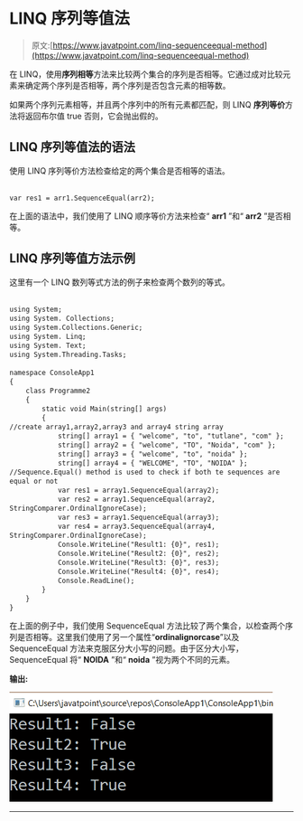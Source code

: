 # LINQ 序列等值法

> 原文:[https://www.javatpoint.com/linq-sequenceequal-method](https://www.javatpoint.com/linq-sequenceequal-method)

在 LINQ，使用**序列相等**方法来比较两个集合的序列是否相等。它通过成对比较元素来确定两个序列是否相等，两个序列是否包含元素的相等数。

如果两个序列元素相等，并且两个序列中的所有元素都匹配，则 LINQ **序列等价**方法将返回布尔值 true 否则，它会抛出假的。

## LINQ 序列等值法的语法

使用 LINQ 序列等价方法检查给定的两个集合是否相等的语法。

```

var res1 = arr1.SequenceEqual(arr2);

```

在上面的语法中，我们使用了 LINQ 顺序等价方法来检查“ **arr1** ”和“ **arr2** ”是否相等。

## LINQ 序列等值方法示例

这里有一个 LINQ 数列等式方法的例子来检查两个数列的等式。

```

using System;
using System. Collections;
using System.Collections.Generic;
using System. Linq;
using System. Text;
using System.Threading.Tasks;

namespace ConsoleApp1
{
    class Programme2
    {
        static void Main(string[] args)
        {
//create array1,array2,array3 and array4 string array
            string[] array1 = { "welcome", "to", "tutlane", "com" };
            string[] array2 = { "welcome", "TO", "Noida", "com" };
            string[] array3 = { "welcome", "to", "noida" };
            string[] array4 = { "WELCOME", "TO", "NOIDA" };
//Sequence.Equal() method is used to check if both te sequences are equal or not
            var res1 = array1.SequenceEqual(array2);
            var res2 = array1.SequenceEqual(array2, StringComparer.OrdinalIgnoreCase);
            var res3 = array1.SequenceEqual(array3);
            var res4 = array3.SequenceEqual(array4, StringComparer.OrdinalIgnoreCase);
            Console.WriteLine("Result1: {0}", res1);
            Console.WriteLine("Result2: {0}", res2);
            Console.WriteLine("Result3: {0}", res3);
            Console.WriteLine("Result4: {0}", res4);
            Console.ReadLine();
        }
    }
}

```

在上面的例子中，我们使用 SequenceEqual 方法比较了两个集合，以检查两个序列是否相等。这里我们使用了另一个属性“**ordinalignorcase**”以及 SequenceEqual 方法来克服区分大小写的问题。由于区分大小写，SequenceEqual 将“ **NOIDA** ”和“ **noida** ”视为两个不同的元素。

**输出:**

![LINQ SequenceEqual() Method](img/b50ec5bf8da4724bdb21c7d060a04818.png)

* * *